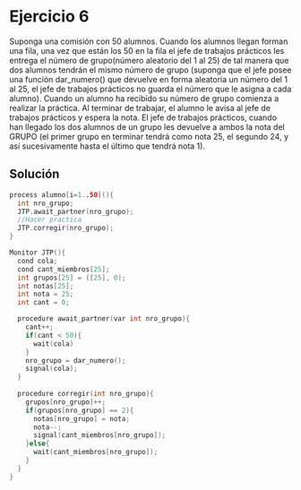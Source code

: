 Ejercicio 6
======
Suponga una comisión con 50 alumnos. Cuando los alumnos llegan forman una fila, una vez que están los 50 en la fila el jefe de trabajos prácticos les entrega el número de grupo(número aleatorio del 1 al 25) de tal manera que dos alumnos tendrán el mismo número de grupo (suponga que el jefe posee una función dar_numero() que devuelve en forma aleatoria un número del 1 al 25, el jefe de trabajos prácticos no guarda el número que le asigna a cada alumno). Cuando un alumno ha recibido su número de grupo comienza a realizar la práctica. Al terminar de trabajar, el alumno le avisa al jefe de trabajos prácticos y espera la nota. El jefe de trabajos prácticos, cuando han llegado los dos alumnos de un grupo les devuelve a ambos la nota del GRUPO (el primer grupo en terminar tendrá como nota 25, el segundo 24, y así sucesivamente hasta el último que tendrá nota 1).

Solución
------
```c
process alumno[i=1..50](){
  int nro_grupo;
  JTP.await_partner(nro_grupo);
  //Hacer practica
  JTP.corregir(nro_grupo);
}

Monitor JTP(){
  cond cola;
  cond cant_miembros[25];
  int grupos[25] = ([25], 0);
  int notas[25];
  int nota = 25;
  int cant = 0;

  procedure await_partner(var int nro_grupo){
    cant++;
    if(cant < 50){
      wait(cola)
    }
    nro_grupo = dar_numero();
    signal(cola);
  }
  
  procedure corregir(int nro_grupo){
    grupos[nro_grupo]++;
    if(grupos[nro_grupo] == 2){
      notas[nro_grupo] = nota;
      nota--;
      signal(cant_miembros[nro_grupo]);
    }else{
      wait(cant_miembros[nro_grupo]);
    }
  }
}
```
